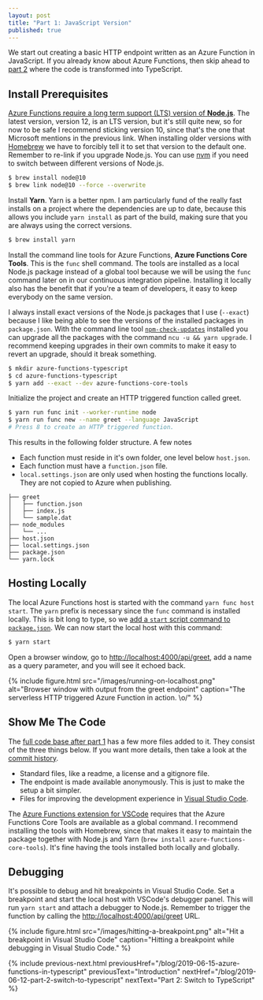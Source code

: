 ```yaml
---
layout: post
title: "Part 1: JavaScript Version"
published: true
---
```


We start out creating a basic HTTP endpoint written as an Azure Function in JavaScript. If you already know about Azure Functions, then skip ahead to [part 2](/blog/2019-06-12-part-2-switch-to-typescript) where the code is transformed into TypeScript.

## Install Prerequisites

[Azure Functions require a long term support (LTS) version of **Node.js**](https://docs.microsoft.com/en-us/azure/azure-functions/functions-reference-node#node-version). The latest version, version 12, is an LTS version, but it's still quite new, so for now to be safe I recommend sticking version 10, since that's the one that Microsoft mentions in the previous link. When installing older versions with [Homebrew](https://brew.sh/) we have to forcibly tell it to set that version to the default one. Remember to re-link if you upgrade Node.js. You can use [nvm](https://github.com/nvm-sh/nvm) if you need to switch between different versions of Node.js.

```bash
$ brew install node@10
$ brew link node@10 --force --overwrite
```

Install **Yarn**. Yarn is a better npm. I am particularly fund of the really fast installs on a project where the dependencies are up to date, because this allows you include `yarn install` as part of the build, making sure that you are always using the correct versions.

```bash
$ brew install yarn
```

Install the command line tools for Azure Functions, **Azure Functions Core Tools**. This is the `func` shell command. The tools are installed as a local Node.js package instead of a global tool because we will be using the `func` command later on in our continuous integration pipeline. Installing it locally also has the benefit that if you're a team of developers, it easy to keep everybody on the same version.

I always install exact versions of the Node.js packages that I use (`--exact`) because I like being able to see the versions of the installed packages in `package.json`. With the command line tool [`npm-check-updates`](https://www.npmjs.com/package/npm-check-updates) installed you can upgrade all the packages with the command `ncu -u && yarn upgrade`. I recommend keeping upgrades in their own commits to make it easy to revert an upgrade, should it break something.

```bash
$ mkdir azure-functions-typescript
$ cd azure-functions-typescript
$ yarn add --exact --dev azure-functions-core-tools
```

Initialize the project and create an HTTP triggered function called greet.

```bash
$ yarn run func init --worker-runtime node
$ yarn run func new --name greet --language JavaScript
# Press 8 to create an HTTP triggered function.
```

This results in the following folder structure. A few notes

- Each function must reside in it's own folder, one level below `host.json`.
- Each function must have a `function.json` file.
- `local.settings.json` are only used when hosting the functions locally. They are not copied to Azure when publishing.

```text
├── greet
│   ├── function.json
│   ├── index.js
│   └── sample.dat
├── node_modules
│   └── ...
├── host.json
├── local.settings.json
├── package.json
└── yarn.lock
```

## Hosting Locally

The local Azure Functions host is started with the command `yarn func host start`. The `yarn` prefix is necessary since the `func` command is installed locally. This is bit long to type, so we [add a `start` script command to `package.json`](https://github.com/janaagaard75/azure-functions-typescript/commit/10ad0215992cd18513d421dd8bf4b1629b68af5f). We can now start the local host with this command:

```bash
$ yarn start
```

Open a browser window, go to <http://localhost:4000/api/greet>, add a name as a query parameter, and you will see it echoed back.

{% include figure.html
  src="/images/running-on-localhost.png"
  alt="Browser window with output from the greet endpoint"
  caption="The serverless HTTP triggered Azure Function in action. \o/"
%}

## Show Me The Code

The [full code base after part 1](https://github.com/janaagaard75/azure-functions-typescript/tree/part-1-javascript-version) has a few more files added to it. They consist of the three things below. If you want more details, then take a look at the [commit history](https://github.com/janaagaard75/azure-functions-typescript/commits/part-1-javascript-version).

- Standard files, like a readme, a license and a gitignore file.
- The endpoint is made available anonymously. This is just to make the setup a bit simpler.
- Files for improving the development experience in [Visual Studio Code](https://code.visualstudio.com/).

The [Azure Functions extension for VSCode](https://marketplace.visualstudio.com/items?itemName=ms-azuretools.vscode-azurefunctions) requires that the Azure Functions Core Tools are available as a global command. I recommend installing the tools with Homebrew, since that makes it easy to maintain the package together with Node.js and Yarn (`brew install azure-functions-core-tools`). It's fine having the tools installed both locally and globally.

## Debugging

It's possible to debug and hit breakpoints in Visual Studio Code. Set a breakpoint and start the local host with VSCode's debugger panel. This will run `yarn start` and attach a debugger to Node.js. Remember to trigger the function by calling the <http://localhost:4000/api/greet> URL.

{% include figure.html
  src="/images/hitting-a-breakpoint.png"
  alt="Hit a breakpoint in Visual Studio Code"
  caption="Hitting a breakpoint while debugging in Visual Studio Code."
%}

{% include previous-next.html
  previousHref="/blog/2019-06-15-azure-functions-in-typescript"
  previousText="Introduction"
  nextHref="/blog/2019-06-12-part-2-switch-to-typescript"
  nextText="Part 2: Switch to TypeScript"
%}
